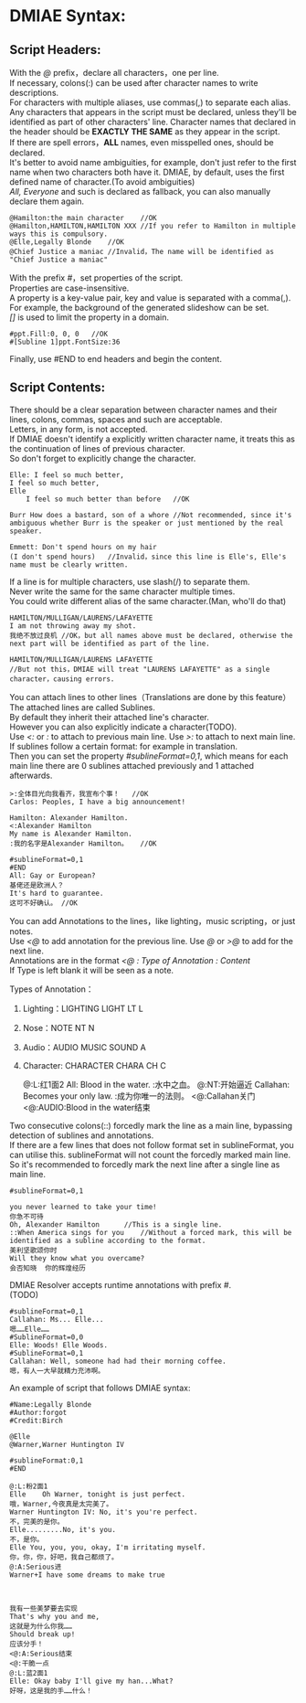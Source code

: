 # DMIAE Syntax:

## Script Headers: 

With the *@* prefix，declare all characters，one per line.  
If necessary, colons(:) can be used after character names to write descriptions.  
For characters with multiple aliases, use commas(,) to separate each alias.
Any characters that appears in the script must be declared, unless they'll be identified as part of other characters' line.
Character names that declared in the header should be **EXACTLY THE SAME** as they appear in the script.  
If there are spell errors，**ALL** names, even misspelled ones, should be declared.  
It's better to avoid name ambiguities, for example, don't just refer to the first name when two characters both have it.
DMIAE, by default, uses the first defined name of character.(To avoid ambiguities)  
*All, Everyone* and such is declared as fallback, you can also manually declare them again.  

	@Hamilton:the main character	//OK
	@Hamilton,HAMILTON,HAMILTON XXX	//If you refer to Hamilton in multiple ways this is compulsory.
	@Elle,Legally Blonde	//OK
	@Chief Justice a maniac	//Invalid，The name will be identified as "Chief Justice a maniac"
	
With the prefix *#*，set properties of the script.  
Properties are case-insensitive.  
A property is a key-value pair, key and value is separated with a comma(,).  
For example, the background of the generated slideshow can be set.  
*[]* is used to limit the property in a domain.  

	#ppt.Fill:0, 0, 0	//OK
	#[Subline 1]ppt.FontSize:36
	
Finally, use #END to end headers and begin the content.  
	
## Script Contents: 

There should be a clear separation between character names and their lines, colons, commas, spaces and such are acceptable.  
Letters, in any form, is not accepted.  
If DMIAE doesn't identify a explicitly written character name, it treats this as the continuation of lines of previous character.  
So don't forget to explicitly change the character.  

	Elle: I feel so much better,
	I feel so much better,
	Elle
		I feel so much better than before	//OK

	Burr How does a bastard, son of a whore	//Not recommended, since it's ambiguous whether Burr is the speaker or just mentioned by the real speaker.

	Emmett: Don't spend hours on my hair
	(I don't spend hours)	//Invalid，since this line is Elle's, Elle's name must be clearly written.

If a line is for multiple characters, use slash(/) to separate them.  
Never write the same for the same character multiple times.  
You could write different alias of the same character.(Man, who'll do that)  

	HAMILTON/MULLIGAN/LAURENS/LAFAYETTE
	I am not throwing away my shot.
	我绝不放过良机	//OK，but all names above must be declared, otherwise the next part will be identified as part of the line.
	
	HAMILTON/MULLIGAN/LAURENS LAFAYETTE
	//But not this，DMIAE will treat "LAURENS LAFAYETTE" as a single character，causing errors.

You can attach lines to other lines（Translations are done by this feature）  
The attached lines are called Sublines.  
By default they inherit their attached line's character.  
However you can also explicitly indicate a character(TODO).  
Use *<:* or *:* to attach to previous main line. Use *>:* to attach to next main line.  
If sublines follow a certain format: for example in translation.  
Then you can set the property *#sublineFormat=0,1*, which means for each main line there are 0 sublines attached previously and 1 attached afterwards.

	>:全体目光向我看齐，我宣布个事！	//OK
	Carlos: Peoples, I have a big announcement!

	Hamilton: Alexander Hamilton.
	<:Alexander Hamilton
	My name is Alexander Hamilton.
	:我的名字是Alexander Hamilton。	//OK

	#sublineFormat=0,1
	#END
	All: Gay or European?
	基佬还是欧洲人？
	It's hard to guarantee.
	这可不好确认。	//OK
	
You can add Annotations to the lines，like lighting，music scripting，or just notes.  
Use *<@* to add annotation for the previous line. Use *@* or *>@* to add for the next line.  
Annotations are in the format *<@ : Type of Annotation : Content*  
If Type is left blank it will be seen as a note.

Types of Annotation：
1. Lighting：LIGHTING LIGHT LT L
2. Nose：NOTE NT N
3. Audio：AUDIO MUSIC SOUND A
4. Character: CHARACTER CHARA CH C

	@:L:红1面2
	All: Blood in the water.
	:水中之血。
	@:NT:开始逼近
	Callahan: Becomes your only law.
	:成为你唯一的法则。
	<@:Callahan关门
	<@:AUDIO:Blood in the water结束
	
Two consecutive colons(::) forcedly mark the line as a main line, bypassing detection of sublines and annotations.  
If there are a few lines that does not follow format set in sublineFormat, you can utilise this.
sublineFormat will not count the forcedly marked main line.
So it's recommended to forcedly mark the next line after a single line as main line.

	#sublineFormat=0,1

	you never learned to take your time!
	你急不可待
	Oh, Alexander Hamilton		//This is a single line.
	::When America sings for you	//Without a forced mark, this will be identified as a subline according to the format.
	美利坚歌颂你时
	Will they know what you overcame?
	会否知晓  你的辉煌经历

DMIAE Resolver accepts runtime annotations with prefix *#*.  
(TODO)

	#sublineFormat=0,1
	Callahan: Ms... Elle...
	嗯……Elle……
	#SublineFormat=0,0
	Elle: Woods! Elle Woods.
	#SublineFormat=0,1
	Callahan: Well, someone had had their morning coffee.
	嗯，有人一大早就精力充沛啊。 
	
An example of script that follows DMIAE syntax:  

	#Name:Legally Blonde
	#Author:forgot
	#Credit:Birch
	
	@Elle
	@Warner,Warner Huntington IV
	
	#sublineFormat:0,1
	#END
	
	@:L:粉2面1
	Elle    Oh Warner, tonight is just perfect.
	哦，Warner,今夜真是太完美了。
	Warner Huntington IV: No, it's you're perfect.
	不，完美的是你。
	Elle.........No, it's you.
	不，是你。
	Elle You, you, you, okay, I'm irritating myself.
	你，你，你，好吧，我自己都烦了。
	@:A:Serious进
	Warner+I have some dreams to make true
	
	
	
	我有一些美梦要去实现
	That's why you and me,
	这就是为什么你我……
	Should break up!
	应该分手！
	<@:A:Serious结束
	<@:干脆一点
	@:L:蓝2面1
	Elle: Okay baby I'll give my han...What?
	好呀，这是我的手……什么！
